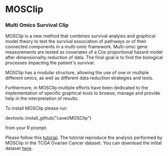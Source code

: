 # MOSClip
### Multi Omics Survival Clip

_MOSClip_ is a new method that combines survival analysis and graphical model theory to test the survival association of pathways or of their connected components in a multi-omic framework.
Multi-omic gene measurements are tested as covariates of a Cox proportional hazard model after dimensionality reduction of data.
The final goal is to find the biological processes impacting the patient's survival. 

MOSClip has a modular structure, allowing the use of one or multiple different omics, as well as different data reduction strategies and tests.

Furthermore, in MOSClip multiple efforts have been dedicated to the implementation of specific graphical tools to browse,
manage and provide help in the interpretation of results.

To install MOSClip please run 

devtools::install_github("cavei/MOSClip")

from your R prompt.


Please follow this [tutorial](https://cavei.github.io/MOSClipTutorials/). The tutorial reproduce the analysis performed by MOSClip in the TCGA Ovarian Cancer dataset. You can download the initial dataset [here](https://cavei.github.io/example-datasets/).

